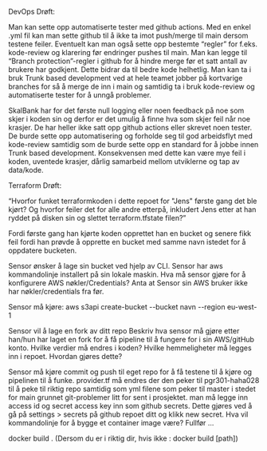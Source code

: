 DevOps Drøft:

Man kan sette opp automatiserte tester med github actions. Med en enkel .yml fil kan man sette github til å ikke ta imot push/merge til main dersom testene feiler. Eventuelt kan man også sette opp bestemte “regler” for f.eks. kode-review og klarering før endringer pushes til main.
Man kan legge til “Branch protection”-regler i github for å hindre merge før et satt antall av brukere har godkjent. Dette bidrar da til bedre kode helhetlig.
Man kan ta i bruk Trunk based development ved at hele teamet jobber på kortvarige branches for så å merge de inn i main og samtidig ta i bruk kode-review og automatiserte tester for å unngå problemer.

SkalBank har for det første null logging eller noen feedback på noe som skjer i koden sin og derfor er det umulig å finne hva som skjer feil når noe krasjer. De har heller ikke satt opp github actions eller skrevet noen tester. De burde sette opp automatisering og forholde seg til god arbeidsflyt med kode-review samtidig som de burde sette opp en standard for å jobbe innen Trunk based development.
Konsekvensen med dette kan være mye feil i koden, uventede krasjer, dårlig samarbeid mellom utviklerne og tap av data/kode.

Terraform Drøft:

“Hvorfor funket terraformkoden i dette repoet for "Jens" første gang det ble kjørt? Og hvorfor
feiler det for alle andre etterpå, inkludert Jens etter at han ryddet på disken sin og slettet
terraform.tfstate filen?”

Fordi første gang han kjørte koden opprettet han en bucket og senere fikk feil fordi han prøvde å opprette en bucket med samme navn istedet for å oppdatere bucketen.

Sensor ønsker å lage sin bucket ved hjelp av CLI. Sensor har aws kommandolinje installert på sin lokale maskin. Hva må sensor gjøre for å konfigurere AWS nøkler/Credentials? Anta at Sensor sin AWS bruker ikke har nøkler/credentials fra før.

Sensor må kjøre: aws s3api create-bucket --bucket navn --region eu-west-1

Sensor vil å lage en fork av ditt repo
Beskriv hva sensor må gjøre etter han/hun har laget en fork for å få pipeline til å fungere
for i sin AWS/gitHub konto.
Hvilke verdier må endres i koden?
Hvilke hemmeligheter må legges inn i repoet. Hvordan gjøres dette?

Sensor må kjøre commit og push til eget repo for å få testene til å kjøre og pipelinen til å funke.
provider.tf må endres der den peker til pgr301-haha028 til å peke til riktig repo samtidig som yml filene som peker til master i stedet for main grunnet git-problemer litt for sent i prosjektet.
man må legge inn access id og secret access key inn som github secrets. Dette gjøres ved å gå på settings > secrets på github repoet ditt og klikk new secret.
Hva vil kommandolinje for å bygge et container image være? Fullfør …

docker build . (Dersom du er i riktig dir, hvis ikke : docker build [path])




